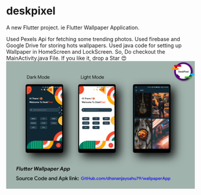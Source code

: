 # deskpixel

A new Flutter project. ie Flutter Wallpaper Application.

Used Pexels Api for fetching some trending photos.
Used firebase and Google Drive for storing hots wallpapers.
Used java code for setting up Wallpaper in HomeScreen and LockScreen. So, Do checkout the MainActivity.java File.
If you like it, drop a Star 😍
![](ScreenShots/ss.png)

